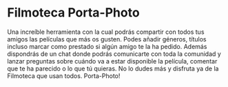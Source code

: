 Filmoteca Porta-Photo
===========
Una increíble herramienta con la cual podrás compartir con todos tus amigos las películas que más os gusten. Podes añadir géneros, títulos incluso marcar como prestado si algún amigo te la ha pedido.
Además dispondrás de un chat donde podrás comunicarte con toda la comunidad y lanzar preguntas sobre cuándo va a estar disponible la película, comentar que te ha parecido  o lo que tú quieras.
No lo dudes más y disfruta ya de la Filmoteca que usan todos. Porta-Photo!
